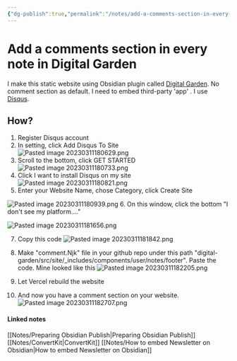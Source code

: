 ```yaml
---
{"dg-publish":true,"permalink":"/notes/add-a-comments-section-in-every-note/","tags":["unpublish, compiled"]}
---
```



# Add a comments section in every note in Digital Garden

I make this static website using Obsidian plugin called [Digital Garden](https://dg-docs.ole.dev/). 
No comment section as default. I need to embed third-party 'app' . I use [Disqus](https://disqus.com/). 

## How?
1. Register Disqus account 
2. In setting, click Add Disqus To Site
![Pasted image 20230311180629.png](/img/user/Attachments/Pasted%20image%2020230311180629.png)
3. Scroll to the bottom, click GET STARTED
 ![Pasted image 20230311180733.png](/img/user/Attachments/Pasted%20image%2020230311180733.png)
4. Click I want to install Disqus on my site
![Pasted image 20230311180821.png](/img/user/Attachments/Pasted%20image%2020230311180821.png)
5. Enter your Website Name, chose Category, click Create Site

![Pasted image 20230311180939.png](/img/user/Attachments/Pasted%20image%2020230311180939.png)
6. On this window, click the bottom "I don't see my platform...."

![Pasted image 20230311181656.png](/img/user/Attachments/Pasted%20image%2020230311181656.png)

7. Copy this code 
![Pasted image 20230311181842.png](/img/user/Attachments/Pasted%20image%2020230311181842.png)

8. Make "comment.Njk" file in your github repo under this path "digital-garden/src/site/_includes/components/user/notes/footer". Paste the code. Mine looked like this
 ![Pasted image 20230311182205.png](/img/user/Attachments/Pasted%20image%2020230311182205.png)

9. Let Vercel rebuild the website
10. And now you have a comment section on your website.
![Pasted image 20230311182707.png](/img/user/Attachments/Pasted%20image%2020230311182707.png)




#### Linked notes

[[Notes/Preparing Obsidian Publish\|Preparing Obsidian Publish]]
[[Notes/ConvertKit\|ConvertKit]]
[[Notes/How to embed Newsletter on Obsidian\|How to embed Newsletter on Obsidian]]
